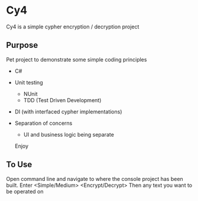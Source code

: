 # Cy4
Cy4 is a simple cypher encryption / decryption project

## Purpose
Pet project to demonstrate some simple coding principles
- C#
- Unit testing
  - NUnit
  - TDD (Test Driven Development)
- DI (with interfaced cypher implementations)
- Separation of concerns
  - UI and business logic being separate
  
  Enjoy

## To Use
Open command line and navigate to where the console project has been built.
Enter <NameOfExe> <Simple/Medium> <Encrypt/Decrypt> Then any text you want to be operated on
